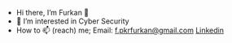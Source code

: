 - Hi there, I’m Furkan 👋
- 👀 I’m interested in Cyber Security
- How to 📫 (reach) me;
Email: f.pkrfurkan@gmail.com
<a href="https://www.linkedin.com/in/furkan-peker-a9b1061ba">Linkedin</a>

<!---
furkanpeker/furkanpeker is a ✨ special ✨ repository because its `README.md` (this file) appears on your GitHub profile.
You can click the Preview link to take a look at your changes.
--->
